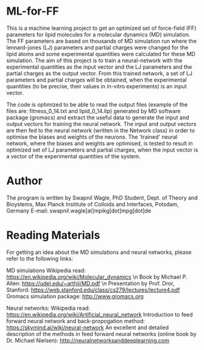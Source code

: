 # ML-for-FF

This is a machine learning project to get an optimized set of force-field (FF) parameters for lipid molecules for a molecular dynamics (MD) simulation. The FF parameters are based on thousands of MD simulation run where the lennard-jones (LJ) parameters and partial charges were changed for the lipid atoms and some experimental quantities were calculated for these MD simulation. The aim of this project is to train a neural-network with the experimental quantities as the input vector and the LJ parameters and the partial charges as the output vector. From this trained network, a set of LJ parameters and partial charges will be obtained, when the experimental quantities (to be precise, their values in in-vitro experiments) is an input vector. 

The code is optimized to be able to read the output files (example of the files are: fitness_0_14.txt and lipid_0_14.itp) generated by MD software package (gromacs) and extract the useful data to generate the input and output vectors for training the neural network. The input and output vectors are then fed to the neural network (written in the Network class) in order to optimise the biases and weights of the neurons. The 'trained' neural network, where the biases and weights are optimised, is tested to result in optimized set of LJ parameters and partial charges, when the input vector is a vector of the experimental quantities of the system. 

# Author

The program is written by 
Swapnil Wagle,
PhD Student, Dept. of Theory and Bioystems,
Max Planck Institute of Colloids and Interfaces, 
Potsdam, Germany
E-mail: swapnil.wagle[at]mpikg[dot]mpg[dot]de

# Reading Materials

For getting an idea about the MD simulations and neural networks, please refer to the following links:

MD simulations
Wikipedia read: https://en.wikipedia.org/wiki/Molecular_dynamics \n
Book by Michael P. Allen: https://udel.edu/~arthij/MD.pdf \n
Presentation by Prof. Dror, Stanford: https://web.stanford.edu/class/cs279/lectures/lecture4.pdf
Gromacs simulation package: http://www.gromacs.org

Neural networks:
Wikipedia read: https://en.wikipedia.org/wiki/Artificial_neural_network
Introduction to feed forward neural network and back-propogation method:
https://skymind.ai/wiki/neural-network
An excellent and detailed description of the methods in feed forward neural networks (online book by Dr. Michael Nielsen):
http://neuralnetworksanddeeplearning.com
